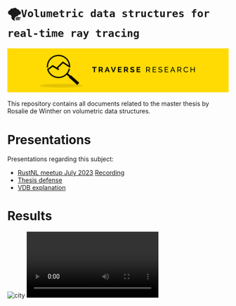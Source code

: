 🌪️`Volumetric data structures for real-time ray tracing`
========

[![Banner](banner.png)](https://traverseresearch.nl)

This repository contains all documents related to the master thesis by Rosalie de Winther on volumetric data structures.

# Presentations

Presentations regarding this subject:
- [RustNL meetup July 2023](https://docs.google.com/presentation/d/1omiZssOb6WdBmR_eTFlkUH49Go6OAQynUozMFX9qZdM/edit?usp=sharing) [Recording](https://www.youtube.com/watch?v=wh4L__YBMwo)
- [Thesis defense](https://docs.google.com/presentation/d/1BdBASS-OKgQrQ5Ny7461wpkQ_anKHgR1C5cDJdFeK1A/edit?usp=sharing)
- [VDB explanation](https://docs.google.com/presentation/d/11vAhotcEECWvUXbR-TMMT9-y0jhT7pUyaHFOFtiqWLk/edit?usp=sharing)

# Results
![city](figures/city.png)
<video src='https://github.com/Traverse-Research/Volumetric-data-structures-for-real-time-ray-tracing/assets/31817802/d8738502-1554-4ef0-8a27-2b5fd77e5be2'/>
